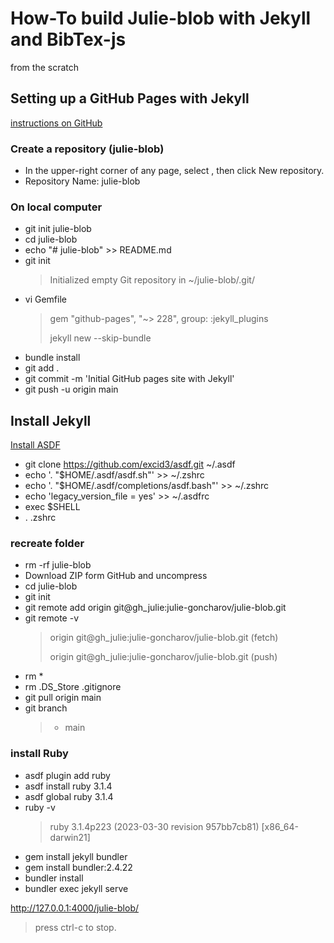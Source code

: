 # How-To build Julie-blob with Jekyll and BibTex-js		
from the scratch

## Setting up a GitHub Pages with Jekyll

[instructions on GitHub](https://docs.github.com/en/pages/setting-up-a-github-pages-site-with-jekyll)

### Create a repository (julie-blob)

* In the upper-right corner of any page, select , then click New repository.
* Repository Name: julie-blob

### On local computer

* git init julie-blob
* cd julie-blob
* echo "# julie-blob" >> README.md
* git init
  >Initialized empty Git repository in ~/julie-blob/.git/
* vi Gemfile
  >gem "github-pages", "~> 228", group: :jekyll_plugins
  >
  >jekyll new --skip-bundle
* bundle install
* git add .
* git commit -m 'Initial GitHub pages site with Jekyll'
* git push -u origin main

## Install Jekyll

[Install ASDF]( https://asdf-vm.com/guide/getting-started.html )	

* git clone https://github.com/excid3/asdf.git ~/.asdf		
* echo '. "$HOME/.asdf/asdf.sh"' >> ~/.zshrc		
* echo '. "$HOME/.asdf/completions/asdf.bash"' >> ~/.zshrc		
* echo 'legacy_version_file = yes' >> ~/.asdfrc
* exec $SHELL
* . .zshrc
### recreate folder  
* rm -rf julie-blob
* Download ZIP form GitHub and uncompress		
* cd julie-blob		
* git init		
* git remote add origin git@gh_julie:julie-goncharov/julie-blob.git		
* git remote -v		
	>origin git@gh_julie:julie-goncharov/julie-blob.git (fetch)
 	>	
	>origin git@gh_julie:julie-goncharov/julie-blob.git (push)	
* rm *		
* rm .DS_Store .gitignore		
* git pull origin main		
* git branch		
	>* main	
### install Ruby		
* asdf plugin add ruby		
* asdf install ruby 3.1.4		
* asdf global ruby 3.1.4		
* ruby -v		
	>ruby 3.1.4p223 (2023-03-30 revision 957bb7cb81) [x86_64-darwin21]	
* gem install jekyll bundler		
* gem install bundler:2.4.22		
* bundler install		
* bundler exec jekyll serve
   
http://127.0.0.1:4000/julie-blob/
  >press ctrl-c to stop.  
